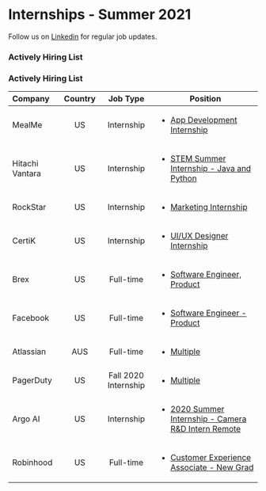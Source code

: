 # Internships - Summer 2021
Follow us on [Linkedin](https://www.linkedin.com/company/hiring20) for regular job updates.

### Actively Hiring List
### Actively Hiring List

|               Company              | Country |       Job Type      |                    Position
|:-----------------------------------|:-------:|:-------------------:|---------------------------------------------------------|
|MealMe|US|Internship|<ul><li>[App Development Internship](https://www.mealme.ai/careers)</li></ul>|
|Hitachi Vantara|US|Internship|<ul><li>[STEM Summer Internship - Java and Python](https://www.hitachivantara.com/en-us/company/careers/job-details.html#jobid=4733968002)</li></ul>|
|RockStar|US|Internship|<ul><li>[Marketing Internship](https://www.rockstar-interactions.com/careers/marketing-internship/)</li></ul>|
|CertiK|US|Internship|<ul><li>[UI/UX Designer Internship](https://jobs.lever.co/certik/6c525a6c-c81c-4f2b-8c93-540c41f31da6/)</li></ul>|
|Brex|US|Full-time|<ul><li>[Software Engineer, Product](https://brex.com/careers/?gh_jid=4382154002)</li></ul>|
|Facebook|US|Full-time|<ul><li>[Software Engineer - Product](https://www.facebook.com/careers/v2/jobs/140499810729385/)</li></ul>|
|Atlassian|AUS|Full-time|<ul><li>[Multiple](https://www.atlassian.com/company/careers/graduates#graduate-jobs)</li></ul>|
|PagerDuty|US|Fall 2020 Internship|<ul><li>[Multiple](https://jobs.lever.co/pagerduty?commitment=Intern%2FCAP)</li></ul>|
|Argo AI|US|Internship|<ul><li>[2020 Summer Internship - Camera R&D Intern Remote](https://boards.greenhouse.io/argo/jobs/1859659)</li></ul>|
|Robinhood|US|Full-time|<ul><li>[Customer Experience Associate - New Grad](https://boards.greenhouse.io/robinhood/jobs/2184251)</li></ul>|
